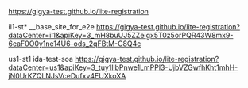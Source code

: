 https://gigya-test.github.io/lite-registration

il1-st* __base_site_for_e2e 
https://gigya-test.github.io/lite-registration?dataCenter=il1&apiKey=3_mH8buUJ5ZZeigx5T0z5orPQR43W8mx9-6eaF0O0y1ne14U6-ods_2qFBtM-C8Q4c

us1-st1 ida-test-soa
https://gigya-test.github.io/lite-registration?dataCenter=us1&apiKey=3_tuy1llbPnwe1LmPPl3-UjbVZGwfhKht1mhH-jN0UrKZQLNJsVceDufxv4EUXkoXA
